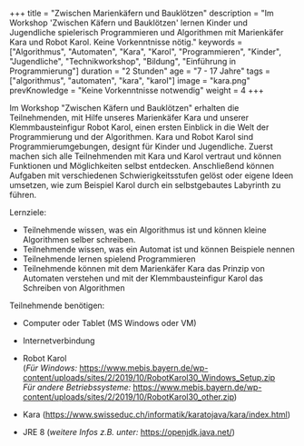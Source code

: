 +++
title = "Zwischen Marienkäfern und Bauklötzen"
description = "Im Workshop 'Zwischen Käfern und Bauklötzen' lernen Kinder und Jugendliche spielerisch Programmieren und Algorithmen mit Marienkäfer Kara und Robot Karol. Keine Vorkenntnisse nötig."
keywords = ["Algorithmus", "Automaten", "Kara", "Karol", "Programmieren", "Kinder", "Jugendliche", "Technikworkshop", "Bildung", "Einführung in Programmierung"]
duration = "2 Stunden"
age = "7 - 17 Jahre"
tags = ["algorithmus", "automaten", "kara", "karol"]
image = "kara.png"
prevKnowledge = "Keine Vorkenntnisse notwendig"
weight = 4
+++

Im Workshop "Zwischen Käfern und Bauklötzen" erhalten die Teilnehmenden, mit Hilfe unseres Marienkäfer Kara und unserer Klemmbausteinfigur Robot Karol, einen ersten Einblick in die Welt der Programmierung und der Algorithmen. Kara und Robot Karol sind Programmierumgebungen, designt für Kinder und Jugendliche. Zuerst machen sich alle Teilnehmenden mit Kara und Karol vertraut und können Funktionen und Möglichkeiten selbst entdecken. Anschließend können Aufgaben mit verschiedenen Schwierigkeitsstufen gelöst oder eigene Ideen umsetzen, wie zum Beispiel Karol durch ein selbstgebautes Labyrinth zu führen.

Lernziele:
* Teilnehmende wissen, was ein Algorithmus ist und können kleine Algorithmen selber schreiben.
* Teilnehmende wissen, was ein Automat ist und können Beispiele nennen
* Teilnehmende lernen spielend Programmieren
* Teilnehmende können mit dem Marienkäfer Kara das Prinzip von Automaten verstehen und mit der Klemmbausteinfigur Karol das Schreiben von Algorithmen

Teilnehmende benötigen:
* Computer oder Tablet (MS Windows oder VM)

* Internetverbindung

* Robot Karol \
(*Für Windows:* https://www.mebis.bayern.de/wp-content/uploads/sites/2/2019/10/RobotKarol30_Windows_Setup.zip \
*Für andere Betriebssysteme:* https://www.mebis.bayern.de/wp-content/uploads/sites/2/2019/10/RobotKarol30_other.zip)

* Kara (https://www.swisseduc.ch/informatik/karatojava/kara/index.html)

* JRE 8 (*weitere Infos z.B. unter:* https://openjdk.java.net/)
